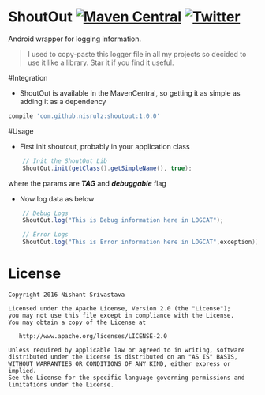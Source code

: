 # ShoutOut    [![Maven Central](https://maven-badges.herokuapp.com/maven-central/com.github.nisrulz/shoutout/badge.svg)](https://maven-badges.herokuapp.com/maven-central/com.github.nisrulz/shoutout) [![Twitter](https://img.shields.io/badge/Twitter-@nisrulz-blue.svg?style=flat)](http://twitter.com/nisrulz)

Android wrapper for logging information.

> I used to copy-paste this logger file in all my projects so decided to use it like a library. Star it if you find it useful.



#Integration
- ShoutOut is available in the MavenCentral, so getting it as simple as adding it as a dependency
```gradle
compile 'com.github.nisrulz:shoutout:1.0.0'
```

#Usage
+ First init shoutout, probably in your application class
```java
    // Init the ShoutOut Lib
    ShoutOut.init(getClass().getSimpleName(), true);
```

where the params are _**TAG**_ and _**debuggable**_ flag

+ Now log data as below
```java
    // Debug Logs
    ShoutOut.log("This is Debug information here in LOGCAT");

    // Error Logs
    ShoutOut.log("This is Error information here in LOGCAT",exception));
```


License
=======

    Copyright 2016 Nishant Srivastava

    Licensed under the Apache License, Version 2.0 (the "License");
    you may not use this file except in compliance with the License.
    You may obtain a copy of the License at

       http://www.apache.org/licenses/LICENSE-2.0

    Unless required by applicable law or agreed to in writing, software
    distributed under the License is distributed on an "AS IS" BASIS,
    WITHOUT WARRANTIES OR CONDITIONS OF ANY KIND, either express or implied.
    See the License for the specific language governing permissions and
    limitations under the License.
